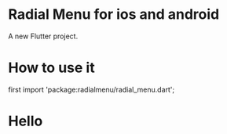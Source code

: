 # Radial Menu for ios and android

A new Flutter project.
# How to use it
  first
    import 'package:radialmenu/radial_menu.dart';
<h1>Hello</h1>
